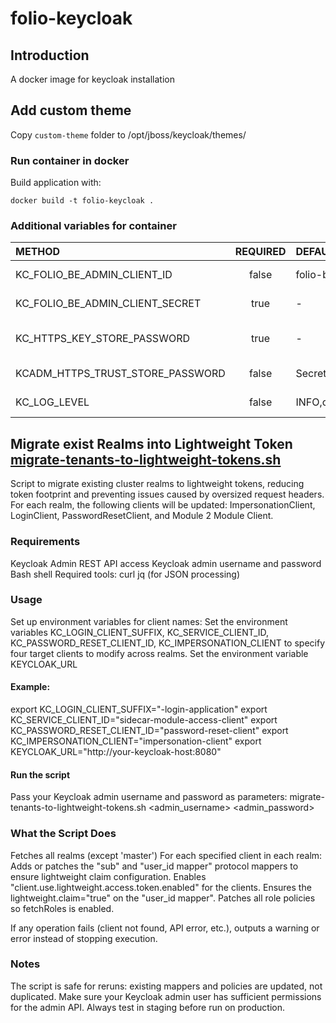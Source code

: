 # folio-keycloak

## Introduction

A docker image for keycloak installation

## Add custom theme 

Copy `custom-theme` folder to /opt/jboss/keycloak/themes/

### Run container in docker

Build application with:

```shell
docker build -t folio-keycloak .
```


### Additional variables for container

| METHOD                           | REQUIRED | DEFAULT VALUE                                                   | DESCRIPTION                 |
|:---------------------------------|:--------:|:----------------------------------------------------------------|:----------------------------|
| KC_FOLIO_BE_ADMIN_CLIENT_ID      |  false   | folio-backend-admin-client                                      | Folio backend client id     |
| KC_FOLIO_BE_ADMIN_CLIENT_SECRET  |   true   | -                                                               | Folio backend client secret |
| KC_HTTPS_KEY_STORE_PASSWORD      |   true   | -                                                               | BCFSK Keystore password     |
| KCADM_HTTPS_TRUST_STORE_PASSWORD |  false   | SecretPassword                                                  | Truststore password         |
| KC_LOG_LEVEL                     |  false   | INFO,org.keycloak.common.crypto:TRACE,org.keycloak.crypto:TRACE | Keycloak log level          |


## Migrate exist Realms into Lightweight Token  [migrate-tenants-to-lightweight-tokens.sh](keycloak-scripts/migrate-tenants-to-lightweight-tokens.sh)
Script to migrate existing cluster realms to lightweight tokens, reducing token footprint and preventing issues caused by oversized request headers.
For each realm, the following clients will be updated: ImpersonationClient, LoginClient, PasswordResetClient, and Module 2 Module Client.

### Requirements
Keycloak Admin REST API access
Keycloak admin username and password
Bash shell
Required tools:
  curl
  jq (for JSON processing)

###  Usage
Set up environment variables for client names:
  Set the environment variables KC_LOGIN_CLIENT_SUFFIX, KC_SERVICE_CLIENT_ID, KC_PASSWORD_RESET_CLIENT_ID, KC_IMPERSONATION_CLIENT to specify four target clients to modify across realms.
  Set the environment variable KEYCLOAK_URL

#### Example:

export KC_LOGIN_CLIENT_SUFFIX="-login-application"
export KC_SERVICE_CLIENT_ID="sidecar-module-access-client"
export KC_PASSWORD_RESET_CLIENT_ID="password-reset-client"
export KC_IMPERSONATION_CLIENT="impersonation-client"
export KEYCLOAK_URL="http://your-keycloak-host:8080"
#### Run the script

Pass your Keycloak admin username and password as parameters:
  migrate-tenants-to-lightweight-tokens.sh <admin_username> <admin_password>
   

### What the Script Does
Fetches all realms (except 'master')
For each specified client in each realm:
  Adds or patches the "sub" and "user_id mapper" protocol mappers to ensure lightweight claim configuration.
Enables "client.use.lightweight.access.token.enabled" for the clients.
Ensures the lightweight.claim="true" on the "user_id mapper".
Patches all role policies so fetchRoles is enabled.

If any operation fails (client not found, API error, etc.), outputs a warning or error instead of stopping execution.

### Notes
The script is safe for reruns: existing mappers and policies are updated, not duplicated.
Make sure your Keycloak admin user has sufficient permissions for the admin API.
Always test in staging before run on production.